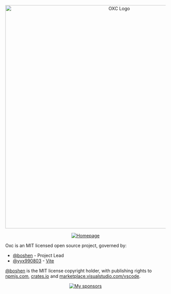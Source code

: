 <p align="center">
  <picture>
    <img alt="OXC Logo" src="https://raw.githubusercontent.com/oxc-project/oxc-assets/main/preview-universal.png" width="700">
  </picture>
</p>

<div align="center">
  
[![Homepage][website-badge]][website-url]
  
</div>

[website-badge]: https://img.shields.io/badge/Homepage-blue
[website-url]: https://oxc-project.github.io

Oxc is an MIT licensed open source project, governed by:

* [@boshen] - Project Lead
* [@yyx990803] - [Vite]

[@boshen] is the MIT license copyright holder, with publishing rights to [npmjs.com], [crates.io] and [marketplace.visualstudio.com/vscode].

<p align="center">
  <a href="https://github.com/sponsors/Boshen">
    <img src="https://cdn.jsdelivr.net/gh/boshen/sponsors/sponsors.svg" alt="My sponsors" />
  </a>
</p>

[@boshen]: https://github.com/boshen
[@yyx990803]: https://github.com/yyx990803
[Vite]: https://github.com/vitejs
[npmjs.com]: https://npmjs.com
[crates.io]: https://crates.io
[marketplace.visualstudio.com/vscode]: https://marketplace.visualstudio.com/vscode
